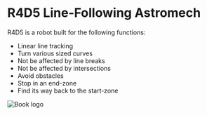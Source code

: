 # R4D5 Line-Following Astromech

R4D5 is a robot built for the following functions:
- Linear line tracking
- Turn various sized curves
- Not be affected by line breaks
- Not be affected by intersections
- Avoid obstacles
- Stop in an end-zone
- Find its way back to the start-zone

![Book logo](/line-follower/assets/assembly-isometric.png)
